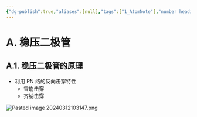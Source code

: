 ```yaml
---
{"dg-publish":true,"aliases":[null],"tags":["1_AtomNote"],"number headings":"auto, first-level 1, max 6, A.1.","Created-Date":"2024-03-12 10:29:12","Modified-Date":"2024-04-18 11:53:18","permalink":"/A01_Lessons/Ac03_模电_模拟电子技术基础/稳压二极管/","dgPassFrontmatter":true}
---
```



# A. 稳压二极管


## A.1. 稳压二极管的原理

- 利用 PN 结的反向击穿特性
	- 雪崩击穿
	- 齐纳击穿


![Pasted image 20240312103147.png](/img/user/Z02_ObFiles/Attachments/Pasted%20image%2020240312103147.png)




